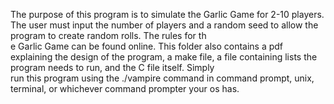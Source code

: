 The purpose of this program is to simulate the Garlic Game for 2-10 players. The user must input the number of players and a random seed to allow the program to create random rolls. The rules for th\
e Garlic Game can be found online. This folder also contains a pdf explaining the design of the program, a make file, a file containing lists the program needs to run, and the C file itself. Simply\
 run this program using the ./vampire command in command prompt, unix, terminal, or whichever command prompter your os has.

